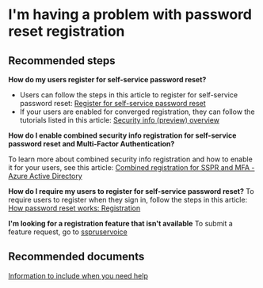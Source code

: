 <properties
    pageTitle="I'm having a problem with password reset registration"
    description="Password reset/Registration"
    service="microsoft.aad"
    resource="Microsoft_AAD_IAM"
    authors="sahenry"
    ms.author="sahenry"
    displayOrder=""
    selfHelpType="generic"
    supportTopicIds="32615432"
    resourceTags=""
    productPesIds="16579"
    cloudEnvironments="public, Fairfax, Mooncake"
    	articleId="5430abc2-3eaf-4dec-bdbb-32778f621290"
	ownershipId="AzureIdentity_MultiFactorAuthentication"
/>
# I'm having a problem with password reset registration
## **Recommended steps**
**How do my users register for self-service password reset?**

* Users can follow the steps in this article to register for self-service password reset: [Register for self-service password reset](https://docs.microsoft.com/azure/active-directory/user-help/active-directory-passwords-reset-register)
* If your users are enabled for converged registration, they can follow the tutorials listed in this article: [Security info (preview) overview](https://docs.microsoft.com/azure/active-directory/user-help/user-help-security-info-overview)

**How do I enable combined security info registration for self-service password reset and Multi-Factor Authentication?**

To learn more about combined security info registration and how to enable it for your users, see this article:  [Combined registration for SSPR and MFA - Azure Active Directory](https://docs.microsoft.com/azure/active-directory/authentication/concept-registration-mfa-sspr-combined) 

**How do I require my users to register for self-service password reset?**
To require users to register when they sign in, follow the steps in this article: [How password reset works: Registration](https://docs.microsoft.com/azure/active-directory/authentication/concept-sspr-howitworks#registration)

**I'm looking for a registration feature that isn't available**
To submit a feature request, go to [sspruservoice](https://feedback.azure.com/forums/169401-azure-active-directory/category/166251-self-service-password-reset)
## **Recommended documents**
[Information to include when you need help](https://docs.microsoft.com/azure/active-directory/active-directory-passwords-troubleshoot#contact-microsoft-support)
